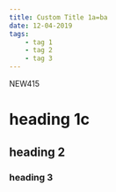 ```yaml
---
title: Custom Title 1a=ba
date: 12-04-2019
tags:
    - tag 1
    - tag 2
    - tag 3
---
```


NEW415

# heading 1c

## heading 2

### heading 3
